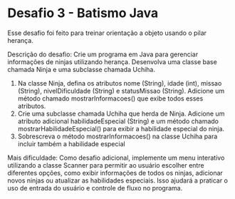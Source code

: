# Desafio 3 - Batismo Java

Esse desafio foi feito para treinar orientação a objeto usando o pilar herança. 

Descrição do desafio:
Crie um programa em Java para gerenciar
informações de ninjas utilizando herança. Desenvolva
uma classe base chamada Ninja e uma subclasse
chamada Uchiha.
1. Na classe Ninja, defina os atributos nome
   (String), idade (int), missao (String),
   nivelDificuldade (String) e statusMissao (String).
   Adicione um método chamado
   mostrarInformacoes() que exibe todos esses
   atributos.
2. Crie uma subclasse chamada Uchiha que herda
   de Ninja. Adicione um atributo adicional
   habilidadeEspecial (String) e um método
   chamado mostrarHabilidadeEspecial() para exibir
   a habilidade especial do ninja.
3. Sobrescreva o método mostrarInformacoes() na
   classe Uchiha para incluir também a habilidade
   especial

Mais dificuldade:
Como desafio adicional, implemente um menu interativo utilizando a classe Scanner para
permitir ao usuário escolher entre diferentes opções, como exibir informações de todos os
ninjas, adicionar novos ninjas ou atualizar as habilidades especiais. Isso ajudará a praticar o
uso de entrada do usuário e controle de fluxo no programa.
